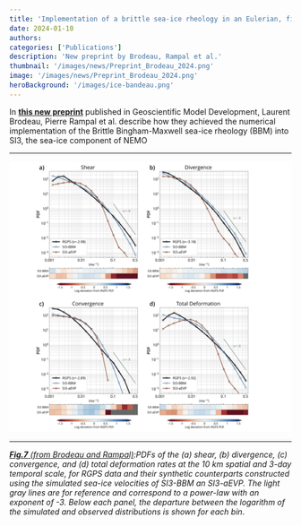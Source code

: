 ```yaml
---
title: 'Implementation of a brittle sea-ice rheology in an Eulerian, finite-difference, C-grid modeling framework: Impact on the simulated deformation of sea-ice in the Arctic'
date: 2024-01-10
authors:
categories: ['Publications']
description: 'New preprint by Brodeau, Rampal et al.'
thumbnail: '/images/news/Preprint_Brodeau_2024.png'
image: '/images/news/Preprint_Brodeau_2024.png'
heroBackground: '/images/ice-bandeau.png'
---
```


In [**this new preprint**](https://doi.org/10.5194/gmd-2023-231) published in Geoscientific Model Development, Laurent Brodeau, Pierre Rampal et al. describe how they achieved the numerical implementation of the Brittle Bingham-Maxwell sea-ice rheology (BBM) into SI3, the sea-ice component of NEMO

---

![[Brodeau2024](https://doi.org/10.5194/gmd-2023-231)](/images/news/Preprint_Brodeau_2024.png)

---
_[**Fig.7** (from Brodeau and Rampal)]([https://doi.org/10.5194/gmd-2023-231]):PDFs of the (a) shear, (b) divergence, (c) convergence, and (d) total deformation rates at the 10 km spatial and 3-day temporal scale, for RGPS data and their synthetic counterparts constructed using the simulated sea-ice velocities of SI3-BBM an SI3-aEVP. The light gray lines are for reference and correspond to a power-law with an exponent of -3. Below each panel, the departure between the logarithm of the simulated and observed distributions is shown for each bin_.


